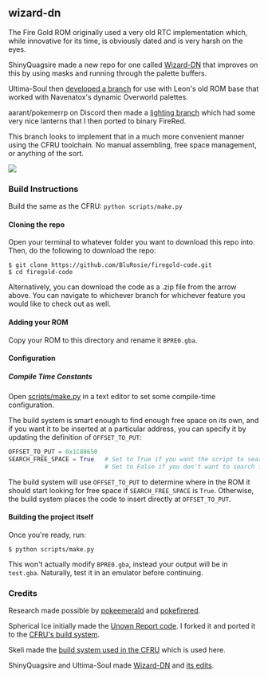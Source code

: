 ## wizard-dn

The Fire Gold ROM originally used a very old RTC implementation which, while innovative for its time, is obviously dated and is very harsh on the eyes.

ShinyQuagsire made a new repo for one called [Wizard-DN](https://github.com/shinyquagsire23/Wizard-DN) that improves on this by using masks and running through the palette buffers.

Ultima-Soul then [developed a branch](https://github.com/ultima-soul/Wizard-DN/tree/dynamic_overworld_palettes) for use with Leon's old ROM base that worked with Navenatox's dynamic Overworld palettes.

aarant/pokemerrp on Discord then made a [lighting branch](https://github.com/aarant/pokeemerald/tree/lighting) which had some very nice lanterns that I then ported to binary FireRed.

This branch looks to implement that in a much more convenient manner using the CFRU toolchain.  No manual assembling, free space management, or anything of the sort.

![](lantern.gif)

### Build Instructions

Build the same as the CFRU:  `python scripts/make.py`

#### Cloning the repo

Open your terminal to whatever folder you want to download this repo into. Then, do the following to download the repo:

```shell
$ git clone https://github.com/BluRosie/firegold-code.git
$ cd firegold-code
```

Alternatively, you can download the code as a .zip file from the arrow above.  You can navigate to whichever branch for whichever feature you would like to check out as well.

#### Adding your ROM

Copy your ROM to this directory and rename it `BPRE0.gba`.

#### Configuration

##### Compile Time Constants

Open [scripts/make.py](https://github.com/BluRosie/firegold-code/blob/template/scripts/make.py#L12) in a text editor to set some compile-time configuration.

The build system is smart enough to find enough free space on its own, and if you want it to be inserted at a particular address, you can specify it by updating the definition of `OFFSET_TO_PUT`:

```python
OFFSET_TO_PUT = 0x1C88650
SEARCH_FREE_SPACE = True   # Set to True if you want the script to search for free space
                           # Set to False if you don't want to search for free space as you for example update the engine
```

The build system will use `OFFSET_TO_PUT` to determine where in the ROM it should start looking for free space if `SEARCH_FREE_SPACE` is `True`.  Otherwise, the build system places the code to insert directly at `OFFSET_TO_PUT`.

#### Building the project itself

Once you're ready, run:

```shell
$ python scripts/make.py
```

This won't actually modify `BPRE0.gba`, instead your output will be in `test.gba`. Naturally, test it in an emulator before continuing.

### Credits

Research made possible by [pokeemerald](https://github.com/pret/pokeemerald) and [pokefirered](https://github.com/pret/pokefirered).

Spherical Ice initially made the [Unown Report code](https://github.com/sphericalice/bpre-unown-report).  I forked it and ported it to the [CFRU's build system](https://github.com/BluRosie/bpre-unown-report).

Skeli made the [build system used in the CFRU](https://github.com/Skeli789/Complete-Fire-Red-Upgrade) which is used here.

ShinyQuagsire and Ultima-Soul made [Wizard-DN](https://github.com/shinyquagsire23/Wizard-DN) and [its edits](https://github.com/ultima-soul/Wizard-DN/tree/dynamic_overworld_palettes).
